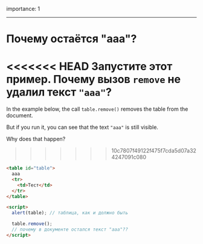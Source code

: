 importance: 1

---

# Почему остаётся "aaa"?

<<<<<<< HEAD
Запустите этот пример. Почему вызов `remove` не удалил текст `"aaa"`?
=======
In the example below, the call `table.remove()` removes the table from the document.

But if you run it, you can see that the text `"aaa"` is still visible.

Why does that happen?
>>>>>>> 10c7807f49122f475f7cda5d07a324247091c080

```html height=100 run
<table id="table">
  aaa
  <tr>
    <td>Тест</td>
  </tr>
</table>

<script>
  alert(table); // таблица, как и должно быть

  table.remove();
  // почему в документе остался текст "ааа"??
</script>
```
